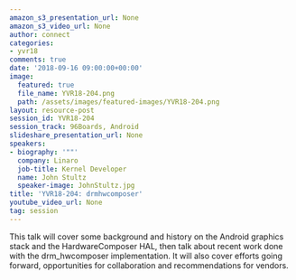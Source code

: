 ```yaml
---
amazon_s3_presentation_url: None
amazon_s3_video_url: None
author: connect
categories:
- yvr18
comments: true
date: '2018-09-16 09:00:00+00:00'
image:
  featured: true
  file_name: YVR18-204.png
  path: /assets/images/featured-images/YVR18-204.png
layout: resource-post
session_id: YVR18-204
session_track: 96Boards, Android
slideshare_presentation_url: None
speakers:
- biography: '""'
  company: Linaro
  job-title: Kernel Developer
  name: John Stultz
  speaker-image: JohnStultz.jpg
title: 'YVR18-204: drmhwcomposer'
youtube_video_url: None
tag: session
---
```


This talk will cover some background and history on the Android graphics stack and the HardwareComposer HAL, then talk about recent work done with the drm_hwcomposer implementation. It will also cover efforts going forward, opportunities for collaboration and recommendations for vendors.